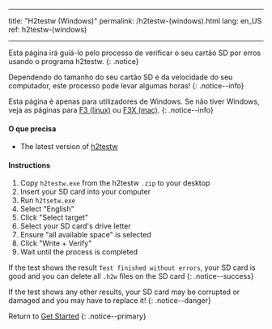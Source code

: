 * * *

title: "H2testw (Windows)" permalink: /h2testw-(windows).html lang: en_US ref: h2testw-(windows)

* * *

Esta página irá guiá-lo pelo processo de verificar o seu cartão SD por erros usando o programa h2testw. {: .notice}

Dependendo do tamanho do seu cartão SD e da velocidade do seu computador, este processo pode levar algumas horas! {: .notice--info}

Esta página é apenas para utilizadores de Windows. Se não tiver Windows, veja as páginas para [F3 (linux)](f3-(linux)) ou [F3X (mac)](f3x-(mac)). {: .notice--info}

#### O que precisa

* The latest version of [h2testw](http://www.heise.de/ct/Redaktion/bo/downloads/h2testw_1.4.zip)

#### Instructions

  1. Copy `h2testw.exe` from the h2testw `.zip` to your desktop
  2. Insert your SD card into your computer
  3. Run `h2tsetw.exe`
  4. Select "English"
  5. Click "Select target"
  6. Select your SD card's drive letter
  7. Ensure "all available space" is selected
  8. Click "Write + Verify"
  9. Wait until the process is completed

If the test shows the result `Test finished without errors`, your SD card is good and you can delete all `.h2w` files on the SD card {: .notice--success}

If the test shows any other results, your SD card may be corrupted or damaged and you may have to replace it! {: .notice--danger}

Return to [Get Started](get-started) {: .notice--primary}